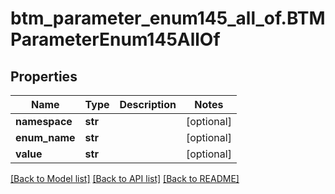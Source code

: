 # btm_parameter_enum145_all_of.BTMParameterEnum145AllOf

## Properties
Name | Type | Description | Notes
------------ | ------------- | ------------- | -------------
**namespace** | **str** |  | [optional] 
**enum_name** | **str** |  | [optional] 
**value** | **str** |  | [optional] 

[[Back to Model list]](../README.md#documentation-for-models) [[Back to API list]](../README.md#documentation-for-api-endpoints) [[Back to README]](../README.md)


